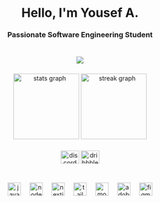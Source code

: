 <h1 align="center">Hello, I'm Yousef A.</h1>
<h3 align="center">Passionate Software Engineering Student</h3>

###

<br clear="both">

<div align="center">
  <img src="https://api.visitorbadge.io/api/visitors?path=J1nxqd&label=Visitations&labelColor=%23282a36&countColor=%23282a36&labelStyle=none"  />
</div>

###

<div align="center">
  <img src="https://github-readme-stats.vercel.app/api?username=J1nxqd&hide_title=true&hide_rank=true&show_icons=true&include_all_commits=true&count_private=true&disable_animations=false&theme=dracula&locale=en&hide_border=false" height="150" alt="stats graph"  />
  <img src="https://github-readme-streak-stats.herokuapp.com?user=J1nxqd&theme=dracula&date_format=M%20j%5B%2C%20Y%5D&mode=weekly&hide_longest_streak=true" height="150" alt="streak graph"  />
</div>

###

<div align="center">
  <img src="https://raw.githubusercontent.com/maurodesouza/profile-readme-generator/master/src/assets/icons/social/discord/default.svg" width="42" height="30" alt="discord logo"  />
  <img src="https://raw.githubusercontent.com/maurodesouza/profile-readme-generator/master/src/assets/icons/social/dribbble/default.svg" width="42" height="30" alt="dribbble logo"  />
</div>

###

<br clear="both">

<div align="center">
  <img src="https://skillicons.dev/icons?i=js" height="30" alt="javascript logo"  />
  <img width="12" />
  <img src="https://skillicons.dev/icons?i=nodejs" height="30" alt="nodejs logo"  />
  <img width="12" />
  <img src="https://skillicons.dev/icons?i=nextjs" height="30" alt="nextjs logo"  />
  <img width="12" />
  <img src="https://skillicons.dev/icons?i=tailwind" height="30" alt="tailwindcss logo"  />
  <img width="12" />
  <img src="https://skillicons.dev/icons?i=mongodb" height="30" alt="mongodb logo"  />
  <img width="12" />
  <img src="https://skillicons.dev/icons?i=ps" height="30" alt="adobephotoshop logo"  />
  <img width="12" />
  <img src="https://skillicons.dev/icons?i=figma" height="30" alt="figma logo"  />
</div>

###
